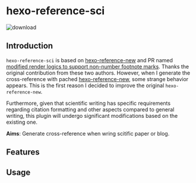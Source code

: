 # hexo-reference-sci
![download](https://github.com/nirvana6/hexo-reference-sci/assets/2957421/87aba784-a0cb-479b-a065-08c2d0e1854d)

## Introduction 

`hexo-reference-sci` is based on [hexo-reference-new](https://github.com/kchen0x/hexo-reference) and PR named [modified render logics to support non-number footnote marks](https://github.com/kchen0x/hexo-reference/pull/12). Thanks the original contribution from these two authors. However, when I generate the cross-reference with pached [hexo-reference-new](https://github.com/kchen0x/hexo-reference), some strange behavior appears. This is the first reason I decided to improve the original `hexo-reference-new`.

Furthermore, given that scientific writing has specific requirements regarding citation formatting and other aspects compared to general writing, this plugin will undergo significant modifications based on the existing one.

**Aims**: Generate cross-reference when wring scitific paper or blog.

## Features


## Usage

